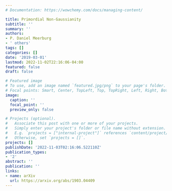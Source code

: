 ```yaml
---
# Documentation: https://wowchemy.com/docs/managing-content/

title: Primordial Non-Gaussianity
subtitle: ''
summary: ''
authors:
- P. Daniel Meerburg
- ' others'
tags: []
categories: []
date: '2019-03-01'
lastmod: 2022-11-02T22:16:06-04:00
featured: false
draft: false

# Featured image
# To use, add an image named `featured.jpg/png` to your page's folder.
# Focal points: Smart, Center, TopLeft, Top, TopRight, Left, Right, BottomLeft, Bottom, BottomRight.
image:
  caption: ''
  focal_point: ''
  preview_only: false

# Projects (optional).
#   Associate this post with one or more of your projects.
#   Simply enter your project's folder or file name without extension.
#   E.g. `projects = ["internal-project"]` references `content/project/deep-learning/index.md`.
#   Otherwise, set `projects = []`.
projects: []
publishDate: '2022-11-03T02:16:06.522110Z'
publication_types:
- '2'
abstract: ''
publication: ''
links:
- name: arXiv
  url: https://arxiv.org/abs/1903.04409
---
```

